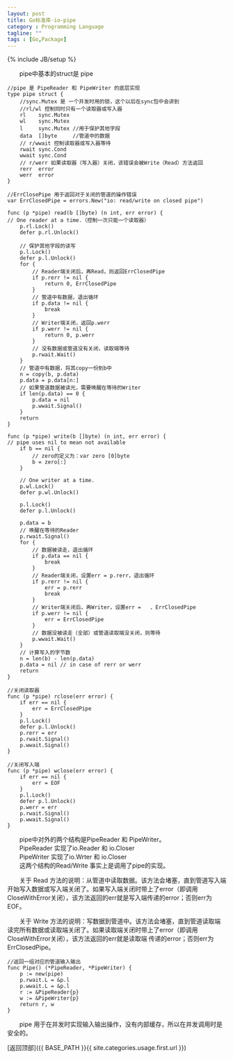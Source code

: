 ```yaml
---
layout: post
title: Go标准库-io-pipe
category : Programming Language
tagline: ""
tags : [Go,Package]
---
```

{% include JB/setup %}

&emsp;&emsp;pipe中基本的struct是 pipe
	
	//pipe 是 PipeReader 和 PipeWriter 的底层实现
	type pipe struct {
		//sync.Mutex 是 一个并发时用的锁，这个以后在sync包中会讲到
		//rl/wl 控制同时只有一个读取器或写入器
		rl    sync.Mutex 
		wl    sync.Mutex 
		l     sync.Mutex //用于保护其他字段
		data  []byte     //管道中的数据
		// r/wwait 控制读取器或写入器等待	
		rwait sync.Cond  
		wwait sync.Cond  
		// r/werr 如果读取器（写入器）关闭，该错误会被Write（Read）方法返回
		rerr  error      
		werr  error     
	}
	
	//ErrClosePipe 用于返回对于关闭的管道的操作错误
	var ErrClosedPipe = errors.New("io: read/write on closed pipe")

	func (p *pipe) read(b []byte) (n int, err error) {
    // One reader at a time.（控制一次只能一个读取器）
    	p.rl.Lock()
    	defer p.rl.Unlock()

    	// 保护其他字段的读写
    	p.l.Lock()
    	defer p.l.Unlock()
    	for {
    	    // Reader端关闭后，再Read，则返回ErrClosedPipe
    	    if p.rerr != nil {
    	        return 0, ErrClosedPipe
    	    }
    	    // 管道中有数据，退出循环
    	    if p.data != nil {
    	        break
    	    }
    	    // Writer端关闭，返回p.werr
    	    if p.werr != nil {
    	        return 0, p.werr
    	    }
    	    // 没有数据或管道没有关闭，读取端等待
    	    p.rwait.Wait()
    	}
    	// 管道中有数据，将其copy一份到b中
    	n = copy(b, p.data)
    	p.data = p.data[n:]
    	// 如果管道数据被读光，需要唤醒在等待的Writer
    	if len(p.data) == 0 {
    	    p.data = nil
    	    p.wwait.Signal()
    	}
    	return
	}

	func (p *pipe) write(b []byte) (n int, err error) {
    // pipe uses nil to mean not available
    	if b == nil {
        	// zero的定义为：var zero [0]byte
        	b = zero[:]
    	}

    	// One writer at a time.
    	p.wl.Lock()
    	defer p.wl.Unlock()

    	p.l.Lock()
    	defer p.l.Unlock()
    	
    	p.data = b
    	// 唤醒在等待的Reader
    	p.rwait.Signal()
    	for {
    	    // 数据被读走，退出循环
    	    if p.data == nil {
    	        break
    	    }
    	    // Reader端关闭，设置err = p.rerr，退出循环
    	    if p.rerr != nil {
    	        err = p.rerr
    	        break
    	    }
    	    // Writer端关闭后，再Writer，设置err = 	、ErrClosedPipe
        	if p.werr != nil {
            	err = ErrClosedPipe
        	}
        	// 数据没被读走（全部）或管道读取端没关闭，则等待
        	p.wwait.Wait()
    	}
    	// 计算写入的字节数
    	n = len(b) - len(p.data)
    	p.data = nil // in case of rerr or werr
    	return
	}

	//关闭读取器
	func (p *pipe) rclose(err error) {
		if err == nil {
			err = ErrClosedPipe
		}
		p.l.Lock()
		defer p.l.Unlock()
		p.rerr = err
		p.rwait.Signal()
		p.wwait.Signal()
	}

	//关闭写入端
	func (p *pipe) wclose(err error) {
		if err == nil {
			err = EOF
		}
		p.l.Lock()
		defer p.l.Unlock()
		p.werr = err
		p.rwait.Signal()
		p.wwait.Signal()
	}

&emsp;&emsp;pipe中对外的两个结构是PipeReader 和 PipeWriter。<br/>
&emsp;&emsp;PipeReader 实现了io.Reader 和 io.Closer<br/>
&emsp;&emsp;PipeWriter 实现了io.Wrter 和 io.Closer<br/>
&emsp;&emsp;这两个结构的Read/Write 事实上是调用了pipe的实现。

&emsp;&emsp;关于 Read 方法的说明：从管道中读取数据。该方法会堵塞，直到管道写入端开始写入数据或写入端关闭了。如果写入端关闭时带上了error（即调用CloseWithError关闭），该方法返回的err就是写入端传递的error；否则err为EOF。

&emsp;&emsp;关于 Write 方法的说明：写数据到管道中。该方法会堵塞，直到管道读取端读完所有数据或读取端关闭了。如果读取端关闭时带上了error（即调用CloseWithError关闭），该方法返回的err就是读取端
传递的error；否则err为 ErrClosedPipe。

	//返回一组对应的管道输入输出
	func Pipe() (*PipeReader, *PipeWriter) {
		p := new(pipe)
		p.rwait.L = &p.l
		p.wwait.L = &p.l
		r := &PipeReader{p}
		w := &PipeWriter{p}
		return r, w
	}

&emsp;&emsp;pipe 用于在并发时实现输入输出操作，没有内部缓存，所以在并发调用时是安全的。


[返回顶部]({{ BASE_PATH }}{{ site.categories.usage.first.url }})


